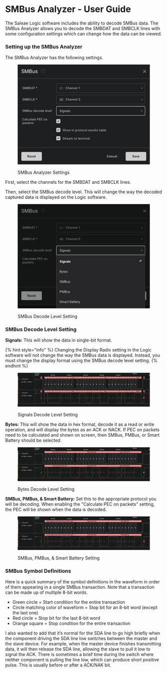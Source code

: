 # SMBus Analyzer - User Guide

The Saleae Logic software includes the ability to decode SMBus data. The SMBus Analyzer allows you to decode the SMBDAT and SMBCLK lines with some configuration settings which can change how the data can be viewed.

### Setting up the SMBus Analyzer

The SMBus Analyzer has the following settings.

<figure><img src="../../../.gitbook/assets/Screenshot 2023-07-25 at 6.11.11 PM.png" alt=""><figcaption><p>SMBus Analyzer Settings</p></figcaption></figure>

First, select the channels for the SMBDAT and SMBCLK lines.

Then, select the SMBus decode level. This will change the way the decoded captured data is displayed on the Logic software.

<figure><img src="../../../.gitbook/assets/Screenshot 2023-07-25 at 6.12.23 PM.png" alt=""><figcaption><p>SMBus Decode Level Setting</p></figcaption></figure>

### **SMBus Decode Level Setting**

**Signals:** This will show the data in single-bit format.

{% hint style="info" %}
Changing the Display Radix setting in the Logic software will not change the way the SMBus data is displayed. Instead, you must change the display format using the SMBus decode level setting.
{% endhint %}

<figure><img src="../../../.gitbook/assets/Screenshot 2023-07-25 at 6.14.41 PM.png" alt=""><figcaption><p>Signals Decode Level Setting</p></figcaption></figure>

**Bytes:** This will show the data in hex format, decode it as a read or write operation, and will display the bytes as an ACK or NACK. If PEC on packets need to be calculated and shown on screen, then SMBus, PMBus, or Smart Battery should be selected.

<figure><img src="../../../.gitbook/assets/Screenshot 2023-07-25 at 6.15.20 PM.png" alt=""><figcaption><p>Bytes Decode Level Setting</p></figcaption></figure>

**SMBus, PMBus, & Smart Battery:** Set this to the appropriate protocol you will be decoding. When enabling the "Calculate PEC on packets" setting, the PEC will be shown when the data is decoded.

<figure><img src="../../../.gitbook/assets/Screenshot 2023-07-25 at 6.16.09 PM.png" alt=""><figcaption><p>SMBus, PMBus, &#x26; Smart Battery Setting</p></figcaption></figure>

### SMBus Symbol Definitions

Here is a quick summary of the symbol definitions in the waveform in order of them appearing in a single SMBus transaction. Note that a transaction can be made up of multiple 8-bit words.

* Green circle = Start condition for the entire transaction
* Circle matching color of waveform = Stop bit for an 8-bit word (except the last one)
* Red circle = Stop bit for the last 8-bit word
* Orange square = Stop condition for the entire transaction

I also wanted to add that it’s normal for the SDA line to go high briefly when the component driving the SDA line low switches between the master and the slave device. For example, when the master device finishes transmitting data, it will then release the SDA line, allowing the slave to pull it low to signal the ACK. There is sometimes a brief time during the switch where neither component is pulling the line low, which can produce short positive pulse. This is usually before or after a ACK/NAK bit.

